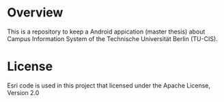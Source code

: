 # Overview
This is a repository to keep a Android appication (master thesis) about Campus Information System of the Technische Universität Berlin (TU-CIS).

# License
Esri code is used in this project that licensed under the Apache License, Version 2.0
